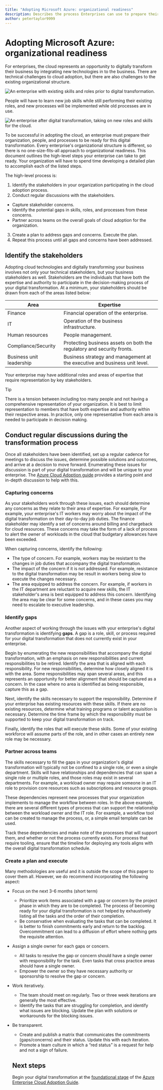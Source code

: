 ```yaml
---
title: "Adopting Microsoft Azure: organizational readiness" 
description: Describes the process Enterprises can use to prepare their people and processes for adopting cloud technologies
author: petertaylor9999
---
```


# Adopting Microsoft Azure: organizational readiness

For enterprises, the cloud represents an opportunity to digitally transform their business by integrating new technologies in to the business. There are technical challenges to cloud adoption, but there are also challenges to the existing organizational structure. 

![An enterprise with existing skills and roles prior to digital transformation.](../_images/org-read-1.png)

People will have to learn new job skills while still performing their existing roles, and new processes will be implemented while old processes are in use.

![An enterprise after digital transformation, taking on new roles and skills for the cloud.](../_images/org-read-2.png)

To be successful in adopting the cloud, an enterprise must prepare their organization, people, and processes to be ready for this digital transformation. Every enterprise's organizational structure is different, so there is no one-size-fits-all approach to organizational readiness. This document outlines the high-level steps your enterprise can take to get ready. Your organization will have to spend time developing a detailed plan to accomplish each of the listed steps.

The high-level process is: 
1. Identify the stakeholders in your organization participating in the cloud adoption process. 
2. Conduct regular discussions with the stakeholders.
  * Capture stakeholder concerns. 
  * Identify the potential gaps in skills, roles, and processes from these concerns. 
  * Partner across teams on the overall goals of cloud adoption for the organization. 
3. Create a plan to address gaps and concerns. Execute the plan. 
4. Repeat this process until all gaps and concerns have been addressed.

## Identify the stakeholders

Adopting cloud technologies and digitally transforming your business involves not only your technical stakeholders, but your business stakeholders as well. Stakeholders are the individuals that have both the expertise and authority to participate in the decision-making process of your digital transformation. At a minimum, your stakeholders should be drawn from each of the areas listed below:

| Area | Expertise |
|-----|-----|
|Finance | Financial operation of the enterprise. |
|IT | Operation of the business infrastructure. | 
|Human resources| People management. |
|Compliance/Security | Protecting business assets on both the regulatory and security fronts.|
|Business unit leadership | Business strategy and management at the executive and business unit level. | 

Your enterprise may have additional roles and areas of expertise that require representation by key stakeholders.

> [!TIP]
> There is a tension between including too many people and not having a comprehensive representation of your organization. It is best to limit representation to members that have both expertise and authority within their respective areas. In practice, only one representative from each area is needed to participate in decision making.

## Conduct regular discussions during the transformation process

Once all stakeholders have been identified, set up a regular cadence for meetings to discuss the issues, determine possible solutions and outcomes, and arrive at a decision to move forward. Enumerating these issues for discussion is part of your digital transformation and will be unique to your enterprise. The [Azure Cloud Adoption guide](../index.md) provides a starting point and in-depth discussion to help with this.

### Capturing concerns

As your stakeholders work through these issues, each should determine any concerns as they relate to their area of expertise. For example, For example, your enterprise's IT workers may worry about the impact of the digital transformation on their day-to-day job duties. The finance stakeholder may identify a set of concerns around billing and chargeback for cloud resources. These concerns may take the form of a lack of process to alert the owner of workloads in the cloud that budgetary allowances have been exceeded.

When capturing concerns, identify the following: 
* The type of concern. For example, workers may be resistant to the changes in job duties that accompany the digital transformation.
* The impact of the concern if it is not addressed. For example, resistance to the digital transformation may be result in workers being slow to execute the changes necessary. 
* The area equipped to address the concern. For example, if workers in the IT department are reluctant to acquire new skills, the IT stakeholder's area is best equipped to address this concern. Identifying the area may be clear for some concerns, and in these cases you may need to escalate to executive leadership. 

### Identify gaps

Another aspect of working through the issues with your enterprise's digital transformation is identifying **gaps**. A gap is a role, skill, or process required for your digital transformation that does not currently exist in your enterprise. 

Begin by enumerating the new responsibilities that accompany the digital transformation, with an emphasis on new responsibilities and current responsibilities to be retired. Identify the area that is aligned with each responsibility. For new responsibilities, determine how closely aligned it is with the area. Some responsibilities may span several areas, and this represents an opportunity for better alignment that should be captured as a concern. In the case where no area is identified as being responsible, capture this as a gap.

Next, identify the skills necessary to support the responsibility. Determine if your enterprise has existing resources with these skills. If there are no existing resources, determine what training programs or talent acquisition is necessary. Determine the time frame by which the responsibility must be supported to keep your digital transformation on track.

Finally, identify the roles that will execute these skills. Some of your existing workforce will assume parts of the role, and in other cases an entirely new role may be necessary. 

### Partner across teams

The skills necessary to fill the gaps in your organization's digital transformation will typically not be confined to a single role, or even a single department. Skills will have relationships and dependencies that can span a single role or multiple roles, and those roles may exist in several departments. For example, a workload owner may require someone in an IT role to provision core resources such as subscriptions and resource groups.

These dependencies represent new processes that your organization implements to manage the workflow between roles. In the above example, there are several different types of process that can support the relationship between the workload owner and the IT role. For example, a workflow tool can be created to manage the process, or, a simple email template can be used.

Track these dependencies and make note of the processes that will support them, and whether or not the process currently exists. For process that require tooling, ensure that the timeline for deploying any tools aligns with the overall digital transformation schedule.

### Create a plan and execute

Many methodologies are useful and it is outside the scope of this paper to cover them all. However, we do recommend incorporating the following aspect: 
* Focus on the next 3-6 months (short term)
  * Prioritize work items associated with a gap or concern by the project phase in which they are to be completed. The process of becoming ready for your digital transformation is not helped by exhaustively listing all the tasks and the order of their completion. 
  * Be conservative when evaluating the tasks that can be completed. It is better to finish commitments early and return to the backlog. Overcommitment can lead to a diffusion of effort where nothing gets the requisite attention. 
* Assign a single owner for each gaps or concern. 
  * All tasks to resolve the gap or concern should have a single owner with responsibility for the task. Even tasks that cross practice areas should have a single owner.
  * Empower the owner so they have necessary authority or sponsorship to resolve the gap or concern. 
* Work iteratively.  
  * The team should meet on regularly. Two or three week iterations are generally the most effective. 
  * Identify the tasks that are struggling for completion, and identify what issues are blocking. Update the plan with solutions or workarounds for the blocking issues.
* Be transparent. 
  * Create and publish a matrix that communicates the commitments (gaps/concerns) and their status. Update this with each iteration. 
  * Promote a team culture in which a “red status” is a request for help and not a sign of failure. 

  ## Next steps

  Begin your digital transformation at the [foundational stage](overview.md) of the [Azure Enterprise Cloud Adoption Guide](../index.md).

